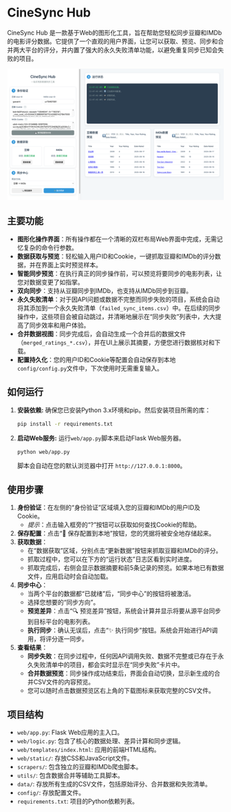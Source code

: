 # CineSync Hub

CineSync Hub 是一款基于Web的图形化工具，旨在帮助您轻松同步豆瓣和IMDb的电影评分数据。它提供了一个直观的用户界面，让您可以获取、预览、同步和合并两大平台的评分，并内置了强大的永久失败清单功能，以避免重复同步已知会失败的项目。

![CineSync Hub UI](./web/static/images/cinesync_ui.png)

## 主要功能

- **图形化操作界面**：所有操作都在一个清晰的双栏布局Web界面中完成，无需记忆复杂的命令行参数。
- **数据获取与预览**：轻松输入用户ID和Cookie，一键抓取豆瓣和IMDb的评分数据，并在界面上实时预览样本。
- **智能同步预览**：在执行真正的同步操作前，可以预览将要同步的电影列表，让您对数据变更了如指掌。
- **双向同步**：支持从豆瓣同步到IMDb，也支持从IMDb同步到豆瓣。
- **永久失败清单**：对于因API问题或数据不完整而同步失败的项目，系统会自动将其添加到一个永久失败清单（`failed_sync_items.csv`）中。在后续的同步操作中，这些项目会被自动跳过，并清晰地展示在“同步失败”列表中，大大提高了同步效率和用户体验。
- **合并数据视图**：同步完成后，会自动生成一个合并后的数据文件（`merged_ratings_*.csv`），并在UI上展示其摘要，方便您进行数据核对和下载。
- **配置持久化**：您的用户ID和Cookie等配置会自动保存到本地`config/config.py`文件中，下次使用时无需重复输入。

## 如何运行

1.  **安装依赖:**
    确保您已安装Python 3.x环境和pip。然后安装项目所需的库：
    ```bash
    pip install -r requirements.txt
    ```

2.  **启动Web服务:**
    运行`web/app.py`脚本来启动Flask Web服务器。
    ```bash
    python web/app.py
    ```
    脚本会自动在您的默认浏览器中打开 `http://127.0.0.1:8000`。

## 使用步骤

1.  **身份验证**：在左侧的“身份验证”区域填入您的豆瓣和IMDb的用户ID及Cookie。
    - *提示*：点击输入框旁的“?”按钮可以获取如何查找Cookie的帮助。
2.  **保存配置**：点击“💾 保存配置到本地”按钮，您的凭据将被安全地存储起来。
3.  **获取数据**：
    - 在“数据获取”区域，分别点击“更新数据”按钮来抓取豆瓣和IMDb的评分。
    - 抓取过程中，您可以在下方的“运行状态”日志区看到实时进度。
    - 抓取完成后，右侧会显示数据摘要和前5条记录的预览。如果本地已有数据文件，应用启动时会自动加载。
4.  **同步中心**：
    - 当两个平台的数据都“已就绪”后，“同步中心”的按钮将被激活。
    - 选择您想要的“同步方向”。
    - **预览差异**：点击“🔍 预览差异”按钮，系统会计算并显示将要从源平台同步到目标平台的电影列表。
    - **执行同步**：确认无误后，点击“✨ 执行同步”按钮。系统会开始进行API调用，将评分逐一同步。
5.  **查看结果**：
    - **同步失败**：在同步过程中，任何因API调用失败、数据不完整或已存在于永久失败清单中的项目，都会实时显示在“同步失败”卡片中。
    - **合并数据预览**：同步操作成功结束后，界面会自动切换，显示新生成的合并CSV文件的内容预览。
    - 您可以随时点击数据预览区右上角的下载图标来获取完整的CSV文件。

## 项目结构

-   `web/app.py`: Flask Web应用的主入口。
-   `web/logic.py`: 包含了核心的数据处理、差异计算和同步逻辑。
-   `web/templates/index.html`: 应用的前端HTML结构。
-   `web/static/`: 存放CSS和JavaScript文件。
-   `scrapers/`: 包含独立的豆瓣和IMDb爬虫脚本。
-   `utils/`: 包含数据合并等辅助工具脚本。
-   `data/`: 存放所有生成的CSV文件，包括原始评分、合并数据和失败清单。
-   `config/`: 存放配置文件。
-   `requirements.txt`: 项目的Python依赖列表。
